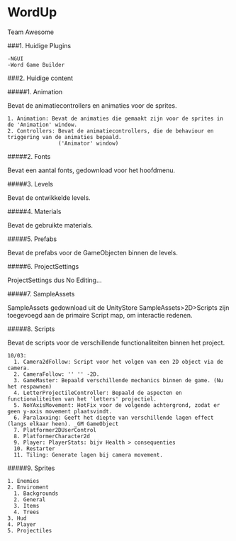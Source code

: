 # WordUp
Team Awesome

###1. Huidige Plugins
```
-NGUI
-Word Game Builder
```

###2. Huidige content

#####1. Animation

  Bevat de animatiecontrollers en animaties voor de sprites.

    1. Animation: Bevat de animaties die gemaakt zijn voor de sprites in de 'Animation' window.
    2. Controllers: Bevat de animatiecontrollers, die de behaviour en triggering van de animaties bepaald. 
                    ('Animator' window)

#####2. Fonts 

  Bevat een aantal fonts, gedownload voor het hoofdmenu.

#####3. Levels 

  Bevat de ontwikkelde levels.
  
#####4. Materials 

  Bevat de gebruikte materials.
 
#####5. Prefabs 

  Bevat de prefabs voor de GameObjecten binnen de levels.
  
#####6. ProjectSettings 

  ProjectSettings dus No Editing...

#####7. SampleAssets
  
  SampleAssets gedownload uit de UnityStore
  SampleAssets>2D>Scripts zijn toegevoegd aan de primaire Script map, om interactie redenen.

#####8. Scripts 

  Bevat de scripts voor de verschillende functionaliteiten binnen het project.
  
  ```
  10/03:
    1. Camera2dFollow: Script voor het volgen van een 2D object via de camera.
    2. CameraFollow: '' '' -2D.
    3. GameMaster: Bepaald verschillende mechanics binnen de game. (Nu het respawnen)
    4. LetterProjectileController: Bepaald de aspecten en functionaliteiten van het 'letters' projectiel.
    5. NoYAxisMovement: HotFix voor de volgende achtergrond, zodat er geen y-axis movement plaatsvindt.
    6. Paralaxxing: Geeft het diepte van verschillende lagen effect (langs elkaar heen). _GM GameObject
    7. Platformer2DUserControl
    8. PlatformerCharacter2d
    9. Player: PlayerStats: bijv Health > consequenties
    10. Restarter
    11. Tiling: Generate lagen bij camera movement.
  ```
#####9. Sprites 

    1. Enemies
    2. Enviroment
      1. Backgrounds
      2. General
      3. Items
      4. Trees
    3. Hud
    4. Player
    5. Projectiles
